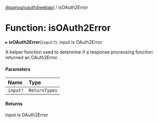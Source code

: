 [@panva/oauth4webapi](../README.md) / isOAuth2Error

# Function: isOAuth2Error

▸ **isOAuth2Error**(`input?`): input is OAuth2Error

A helper function used to determine if a response processing function
returned an OAuth2Error.

#### Parameters

| Name | Type |
| :------ | :------ |
| `input?` | `ReturnTypes` |

#### Returns

input is OAuth2Error
